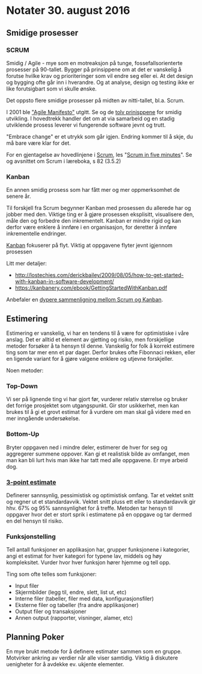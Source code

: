 # Notater 30. august 2016

## Smidige prosesser 

### SCRUM

Smidig / Agile - mye som en motreaksjon på tunge, fossefallsorienterte prosesser på 90-tallet. Bygger på prinsippene om at det er vanskelig å forutse hvilke krav og prioriteringer som vil endre seg eller ei. At det design og bygging ofte går inn i hverandre. Og at analyse, design og testing ikke er like forutsigbart som vi skulle ønske. 

Det oppsto flere smidige prosesser på midten av nitti-tallet, bl.a. Scrum. 

I 2001 ble ["Agile Manifesto"](http://agilemanifesto.org/) utgitt. Se og de [tolv prinisppene](http://agilemanifesto.org/principles.html) for smidig utvikling. 
I hovedtrekk handler det om at via samarbeid og en stadig utviklende prosess leverer vi fungerende software jevnt og trutt. 

"Embrace change" er et utrykk som går igjen. Endring kommer til å skje, du må bare være klar for det. 

For en gjentagelse av hovedlinjene i [Scrum](http://en.wikipedia.org/wiki/Scrum_(software_development)), les "[Scrum in five minutes](http://issuu.com/softhouse/docs/scrum_5min_eng_131210)". Se og avsnittet om Scrum i læreboka, s 82 (3.5.2)

### Kanban
En annen smidig prosess som har fått mer og mer oppmerksomhet de senere år. 

Til forskjell fra Scrum begynner Kanban med prosessen du allerede har og jobber med den. Viktige ting er å gjøre prosessen eksplisitt, visualisere den, måle den og forbedre den inkrementelt. Kanban er mindre rigid og kan derfor være enklere å innføre i en organisasjon, for deretter å innføre inkrementelle endringer. 

[Kanban](http://en.wikipedia.org/wiki/Kanban_(development)) fokuserer på flyt. Viktig at oppgavene flyter jevnt igjennom prosessen

Litt mer detaljer: 
* http://lostechies.com/derickbailey/2009/08/05/how-to-get-started-with-kanban-in-software-development/
* https://kanbanery.com/ebook/GettingStartedWithKanban.pdf

Anbefaler en [dypere sammenligning mellom Scrum og Kanban](http://www.infoq.com/minibooks/kanban-scrum-minibook).

## Estimering

Estimering er vanskelig, vi har en tendens til å være for optimistiske i våre anslag. Det er alltid et element av gjetting og risiko, men forskjellige metoder forsøker å ta hensyn til denne. Vanskelig for folk å korrekt estimere ting som tar mer enn et par dager. Derfor brukes ofte Fibonnaci rekken, eller en ligende variant for å gjøre valgene enklere og utjevne forskjeller. 

Noen metoder: 

### Top-Down

Vi ser på lignende ting vi har gjort før, vurderer relativ størrelse og bruker det forrige prosjektet som utgangspunkt. Gir stor usikkerhet, men kan brukes til å gi et grovt estimat for å vurdere om man skal gå videre med en mer inngående undersøkelse. 

### Bottom-Up

Bryter oppgaven ned i mindre deler, estimerer de hver for seg og aggregerer summene oppover. Kan gi et realistisk bilde av omfanget, men man kan bli lurt hvis man ikke har tatt med alle oppgavene. Er mye arbeid dog. 

### [3-point estimate](https://en.wikipedia.org/wiki/Three-point_estimation)

Definerer sannsynlig, pessimistisk og optimistisk omfang. Tar et vektet snitt og regner ut et standardavvik. Vektet snitt pluss ett eller to standardavvik gir hhv. 67% og 95% sannsynlighet for å treffe. Metoden tar hensyn til oppgaver hvor det er stort sprik i estimatene på en oppgave og tar dermed en del hensyn til risiko.  

### Funksjonstelling

Tell antall funksjoner en applikasjon har, grupper funksjonene i kategorier, angi et estimat for hver kategori for typene lav, middels og høy kompleksitet. Vurder hvor hver funksjon hører hjemme og tell opp. 

Ting som ofte telles som funksjoner: 
* Input filer
* Skjermbilder (legg til, endre, slett, list ut, etc)
* Interne filer (tabeller, filer med data, konfigurasjonsfiler)
* Eksterne filer og tabeller (fra andre applikasjoner)
* Output filer og transaksjoner
* Annen output (rapporter, visninger, alamer, etc)

## Planning Poker

En mye brukt metode for å definere estimater sammen som en gruppe. Motvirker ankring av verdier når alle viser samtidig. Viktig å diskutere uenigheter for å avdekke ev. ukjente elementer. 
